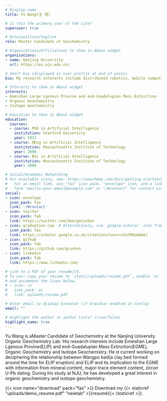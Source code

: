 ```yaml
---
# Display name
title: Yu Wang(王 煜)

# Is this the primary user of the site?
superuser: true

# Role/position/tagline
role: Master Candidate of Geochemistry

# Organizations/Affiliations to show in About widget
organizations:
- name: Nanjing University
  url: https://es.nju.edu.cn/

# Short bio (displayed in user profile at end of posts)
bio: My research interests include distributed robotics, mobile computing and programmable matter.

# Interests to show in About widget
interests:
- Emeishan Large Lgenous Provine and end-Guadalupian Mass Extinction
- Organic Geochemistry
- Isotope Geochemistry

# Education to show in About widget
education:
  courses:
  - course: PhD in Artificial Intelligence
    institution: Stanford University
    year: 2012
  - course: MEng in Artificial Intelligence
    institution: Massachusetts Institute of Technology
    year: 2009
  - course: BSc in Artificial Intelligence
    institution: Massachusetts Institute of Technology
    year: 2008

# Social/Academic Networking
# For available icons, see: https://wowchemy.com/docs/getting-started/page-builder/#icons
#   For an email link, use "fas" icon pack, "envelope" icon, and a link in the
#   form "mailto:your-email@example.com" or "/#contact" for contact widget.
social:
- icon: envelope
  icon_pack: fas
  link: '/#contact'
- icon: twitter
  icon_pack: fab
  link: https://twitter.com/GeorgeCushen
- icon: graduation-cap  # Alternatively, use `google-scholar` icon from `ai` icon pack
  icon_pack: fas
  link: https://scholar.google.co.uk/citations?user=sIwtMXoAAAAJ
- icon: github
  icon_pack: fab
  link: https://github.com/gcushen
- icon: linkedin
  icon_pack: fab
  link: https://www.linkedin.com/

# Link to a PDF of your resume/CV.
# To use: copy your resume to `static/uploads/resume.pdf`, enable `ai` icons in `params.toml`, 
# and uncomment the lines below.
# - icon: cv
#   icon_pack: ai
#   link: uploads/resume.pdf

# Enter email to display Gravatar (if Gravatar enabled in Config)
email: ""

# Highlight the author in author lists? (true/false)
highlight_name: true
---
```


Yu Wang is aMaster Candidate of Geochemistry at the Nanjing University Organic Geochemistry Lab. His research interests include Emeishan Large Lgenous Provine(ELIP) and end-Guadalupian Mass Extinction(EGME), Organic Geochemistry and Isotope Geochemistry. He is current working on deciphering the relationship between Wangpo bed(a clay bed formed around the time for ELIP eruption) and ELIP and its implication to the EGME with information from mineral content, major-trace element content, zircon U-Pb dating. During his study at NJU, he has developed a great interest in organic geochemistry and isotope geochemistry.



{{< icon name="download" pack="fas" >}} Download my {{< staticref "uploads/demo_resume.pdf" "newtab" >}}resumé{{< /staticref >}}.
